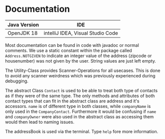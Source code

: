 # Documentation

| Java Version | IDE |
|--------------|-----|
| OpenJDK 18   | intelliJ IDEA, Visual Studio Code |

Most documentation can be found in code with javadoc or normal comments.
We use a static constant within the package called `Address.NOTGIVEN` to indicate an integer value of the address (zipcode or housenumber) was not given by the user. String values are just left empty.

The Utility-Class provides Scanner-Operations for all usecases. This is done to avoid any scanner weirdness which was previously experienced during debugging.

The abstract Class `Contact` is used to be able to treat both type of contacts as if they were of the same type. The only methods and attributes of both contact types that can fit in the abstract class are address and it's accessors.
`name` is of different type in both classes, while `companyName` is only used in the `CompanyContact`. Furthermore it would be confusing if `name` and `companyOwner` were also used in the abstract class as accessing them would then lead to naming issues. 

The addressBook is used via the terminal. Type `help` fore more information.